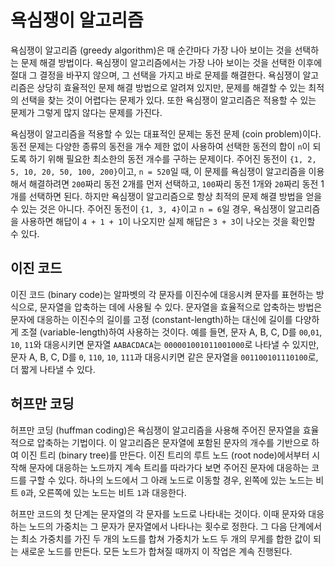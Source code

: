 # 욕심쟁이 알고리즘

욕심쟁이 알고리즘 (greedy algorithm)은 매 순간마다 가장 나아 보이는 것을 선택하는 문제 해결 방법이다. 욕심쟁이
알고리즘에서는 가장 나아 보이는 것을 선택한 이후에 절대 그 결정을 바꾸지 않으며, 그 선택을 가지고 바로 문제를 해결한다.
욕심쟁이 알고리즘은 상당히 효율적인 문제 해결 방법으로 알려져 있지만, 문제를 해결할 수 있는 최적의 선택을
찾는 것이 어렵다는 문제가 있다. 또한 욕심쟁이 알고리즘은 적용할 수 있는 문제가 그렇게 많지 않다는 문제를 가진다.

욕심쟁이 알고리즘을 적용할 수 있는 대표적인 문제는 동전 문제 (coin problem)이다. 동전 문제는 다양한 종류의 동전을 개수
제한 없이 사용하여 선택한 동전의 합이 `n`이 되도록 하기 위해 필요한 최소한의 동전 개수를 구하는 문제이다. 주어진 동전이
`{1, 2, 5, 10, 20, 50, 100, 200}`이고, `n = 520`일 때, 이 문제를 욕심쟁이 알고리즘을 이용해서 해결하려면 `200`짜리
동전 2개를 먼저 선택하고, `100`짜리 동전 1개와 `20`짜리 동전 1개를 선택하면 된다. 하지만 욕심쟁이 알고리즘으로 항상
최적의 문제 해결 방법을 얻을 수 있는 것은 아니다. 주어진 동전이 `{1, 3, 4}`이고 `n = 6`일 경우, 욕심쟁이 알고리즘을
사용하면 해답이 `4 + 1 + 1`이 나오지만 실제 해답은 `3 + 3`이 나오는 것을 확인할 수 있다.

## 이진 코드
이진 코드 (binary code)는 알파벳의 각 문자를 이진수에 대응시켜 문자를 표현하는 방식으로, 문자열을 압축하는 데에 사용될
수 있다. 문자열을 효율적으로 압축하는 방법은 문자에 대응하는 이진수의 길이를 고정 (constant-length)하는 대신에 길이를
다양하게 조절 (variable-length)하여 사용하는 것이다. 예를 들면, 문자 A, B, C, D를 `00`,`01`, `10`, `11`와 대응시키면
문자열 `AABACDACA`는 `000001001011001000`로 나타낼 수 있지만, 문자 A, B, C, D를 `0`, `110`, `10`, `111`과 대응시키면
같은 문자열을 `001100101110100`로, 더 짧게 나타낼 수 있다.

## 허프만 코딩
허프만 코딩 (huffman coding)은 욕심쟁이 알고리즘을 사용해 주어진 문자열을 효율적으로 압축하는 기법이다. 이 알고리즘은
문자열에 포함된 문자의 개수를 기반으로 하여 이진 트리 (binary tree)를 만든다. 이진 트리의 루트 노드 (root node)에서부터
시작해 문자에 대응하는 노드까지 계속 트리를 따라가다 보면 주어진 문자에 대응하는 코드를 구할 수 있다. 하나의 노드에서
그 아래 노드로 이동할 경우, 왼쪽에 있는 노드는 비트 `0`과, 오른쪽에 있는 노드는 비트 `1`과 대응한다.

허프만 코드의 첫 단계는 문자열의 각 문자를 노드로 나타내는 것이다. 이때 문자와 대응하는 노드의 가중치는 그 문자가
문자열에서 나타나는 횟수로 정한다. 그 다음 단계에서는 최소 가중치를 가진 두 개의 노드를 합쳐 가중치가 노드 두 개의
무게를 합한 값이 되는 새로운 노드를 만든다. 모든 노드가 합쳐질 때까지 이 작업은 계속 진행된다.